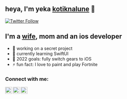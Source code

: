 ## heya, I'm yeka [kotiknalune]() 👋

[![Twitter Follow](https://img.shields.io/twitter/follow/kotiknalune?color=1DA1F2&logo=twitter&style=for-the-badge)](https://twitter.com/intent/follow?original_referer=https%3A%2F%2Fgithub.com%2Fkotiknalune&screen_name=kotiknalune)

## I'm a [wife](https://github.com/shalamowww), mom and an ios developer

- 🔭 working on a secret project
- 🌱 currently learning SwiftUI
- 🥅 2022 goals: fully switch gears to iOS
- ⚡ fun fact: I love to paint and play Fortnite

### Connect with me:
[<img align="left" alt="kotiknalune | Telegram" width="22px" src="https://cdn4.iconfinder.com/data/icons/logos-and-brands/512/335_Telegram_logo-512.png" />][telegram]
[<img align="left" alt="kotiknalune | LinkedIn" width="22px" src="https://cdn4.iconfinder.com/data/icons/social-messaging-ui-color-shapes-2-free/128/social-linkedin-circle-512.png" />][linkedin]
[<img align="left" alt="kotiknalune | Instagram" width="22px" src="https://upload.wikimedia.org/wikipedia/commons/thumb/e/e7/Instagram_logo_2016.svg/1200px-Instagram_logo_2016.svg.png" />][instagram]

<br />

[telegram]: https://t.me/kotiknalune
[instagram]: https://instagram.com/kotik.na.lune
[linkedin]: https://www.linkedin.com/in/kotiknalune/

